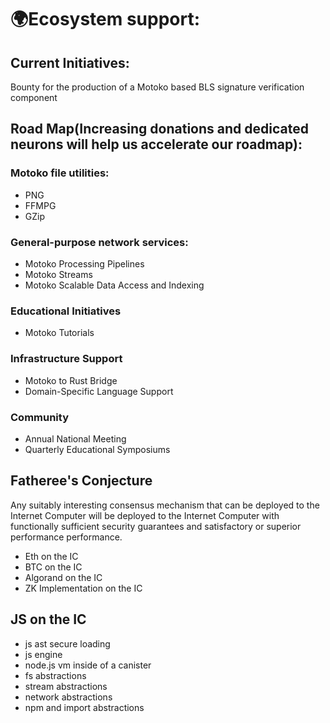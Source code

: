 
# 🌍Ecosystem support:

## Current Initiatives:

Bounty for the production of a Motoko based BLS signature verification component

## Road Map(Increasing donations and dedicated neurons will help us accelerate our roadmap):

### Motoko file utilities:
* PNG
* FFMPG
* GZip

### General-purpose network services:
* Motoko Processing Pipelines
* Motoko Streams
* Motoko Scalable Data Access and Indexing

### Educational Initiatives
* Motoko Tutorials

### Infrastructure Support
* Motoko to Rust Bridge
* Domain-Specific Language Support

### Community
* Annual National Meeting
* Quarterly Educational Symposiums

## Fatheree's Conjecture

Any suitably interesting consensus mechanism that can be deployed to the Internet Computer will be deployed to the Internet Computer with functionally sufficient security guarantees and satisfactory or superior performance performance.

* Eth on the IC
* BTC on the IC
* Algorand on the IC
* ZK Implementation on the IC

## JS on the IC

* js ast secure loading
* js engine
* node.js vm inside of a canister
* fs abstractions
* stream abstractions
* network abstractions
* npm and import abstractions

